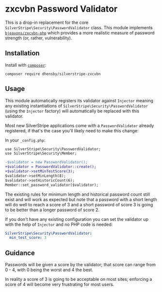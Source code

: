 # zxcvbn Password Validator

This is a drop-in replacement for the core `SilverStripe\Security\PasswordValidator` class. This module implements
[`bjeavons/zxcvbn-php`](https://github.com/bjeavons/zxcvbn-php) which provides a more realistic measure of password
strength (or, rather, vulnerability).

## Installation

Install with [`composer`](https://getcomposer.org/):

```
composer require dhensby/silverstripe-zxcvbn
```

## Usage

This module automatically registers its validator against `Injector` meaning any existing instantiations of
`SilverStripe\Security\PasswordValidator` (using the `Injector` factory) will automatically be replaced with this
validator.

Most new SilverStripe applications come with a `PasswordValidator` already registered, if that's the case you'll likely
need to make this change:

In your `_config.php`:

```diff
use SilverStripe\Security\PasswordValidator;
use SilverStripe\Security\Member;

-$validator = new PasswordValidator();
+$validator = PasswordValidator::create();
+$validator->setMinTestScore(3);
$validator->setMinLength(8);
$validator->setHistoricCount(6);
Member::set_password_validator($validator);
```

The existing rules for minimum length and historical password count still exist and will work as expected but note that
a password with a short length will do well to reach a score of 3 and a short password of score 3 is going to be better
than a longer password of score 2.

If you don't have any existing configuration you can set the validator up with the help of `Injector` and no PHP code is
needed:

```yml
SilverStripe\Security\PasswordValidator:
  min_test_score: 3
```

## Guidance

Passwords will be given a score by the validator; that score can range from 0 - 4, with 0 being the worst and 4 the best.

In reality a score of 3 is going to be acceptable on most sites; enforcing a score of 4 will become very frustrating
for most users.
